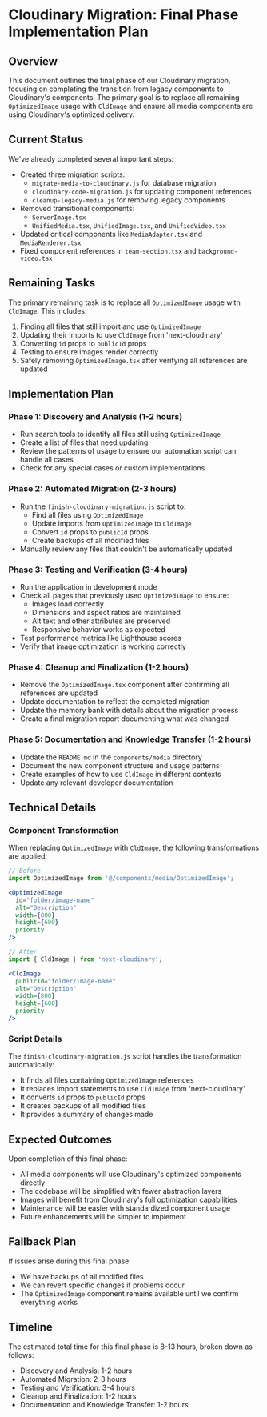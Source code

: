 # Cloudinary Migration: Final Phase Implementation Plan

## Overview

This document outlines the final phase of our Cloudinary migration, focusing on completing the transition from legacy components to Cloudinary's components. The primary goal is to replace all remaining `OptimizedImage` usage with `CldImage` and ensure all media components are using Cloudinary's optimized delivery.

## Current Status

We've already completed several important steps:
- Created three migration scripts:
  - `migrate-media-to-cloudinary.js` for database migration
  - `cloudinary-code-migration.js` for updating component references 
  - `cleanup-legacy-media.js` for removing legacy components
- Removed transitional components:
  - `ServerImage.tsx`
  - `UnifiedMedia.tsx`, `UnifiedImage.tsx`, and `UnifiedVideo.tsx`
- Updated critical components like `MediaAdapter.tsx` and `MediaRenderer.tsx`
- Fixed component references in `team-section.tsx` and `background-video.tsx`

## Remaining Tasks

The primary remaining task is to replace all `OptimizedImage` usage with `CldImage`. This includes:
1. Finding all files that still import and use `OptimizedImage`
2. Updating their imports to use `CldImage` from 'next-cloudinary'
3. Converting `id` props to `publicId` props
4. Testing to ensure images render correctly
5. Safely removing `OptimizedImage.tsx` after verifying all references are updated

## Implementation Plan

### Phase 1: Discovery and Analysis (1-2 hours)
- Run search tools to identify all files still using `OptimizedImage`
- Create a list of files that need updating
- Review the patterns of usage to ensure our automation script can handle all cases
- Check for any special cases or custom implementations

### Phase 2: Automated Migration (2-3 hours)
- Run the `finish-cloudinary-migration.js` script to:
  - Find all files using `OptimizedImage`
  - Update imports from `OptimizedImage` to `CldImage`
  - Convert `id` props to `publicId` props
  - Create backups of all modified files
- Manually review any files that couldn't be automatically updated

### Phase 3: Testing and Verification (3-4 hours)
- Run the application in development mode
- Check all pages that previously used `OptimizedImage` to ensure:
  - Images load correctly
  - Dimensions and aspect ratios are maintained
  - Alt text and other attributes are preserved
  - Responsive behavior works as expected
- Test performance metrics like Lighthouse scores
- Verify that image optimization is working correctly

### Phase 4: Cleanup and Finalization (1-2 hours)
- Remove the `OptimizedImage.tsx` component after confirming all references are updated
- Update documentation to reflect the completed migration
- Update the memory bank with details about the migration process
- Create a final migration report documenting what was changed

### Phase 5: Documentation and Knowledge Transfer (1-2 hours)
- Update the `README.md` in the `components/media` directory
- Document the new component structure and usage patterns
- Create examples of how to use `CldImage` in different contexts
- Update any relevant developer documentation

## Technical Details

### Component Transformation

When replacing `OptimizedImage` with `CldImage`, the following transformations are applied:

```jsx
// Before
import OptimizedImage from '@/components/media/OptimizedImage';

<OptimizedImage 
  id="folder/image-name"
  alt="Description"
  width={800}
  height={600}
  priority
/>

// After
import { CldImage } from 'next-cloudinary';

<CldImage
  publicId="folder/image-name"
  alt="Description"
  width={800}
  height={600}
  priority
/>
```

### Script Details

The `finish-cloudinary-migration.js` script handles the transformation automatically:
- It finds all files containing `OptimizedImage` references
- It replaces import statements to use `CldImage` from 'next-cloudinary'
- It converts `id` props to `publicId` props
- It creates backups of all modified files
- It provides a summary of changes made

## Expected Outcomes

Upon completion of this final phase:
- All media components will use Cloudinary's optimized components directly
- The codebase will be simplified with fewer abstraction layers
- Images will benefit from Cloudinary's full optimization capabilities
- Maintenance will be easier with standardized component usage
- Future enhancements will be simpler to implement

## Fallback Plan

If issues arise during this final phase:
- We have backups of all modified files
- We can revert specific changes if problems occur
- The `OptimizedImage` component remains available until we confirm everything works

## Timeline

The estimated total time for this final phase is 8-13 hours, broken down as follows:
- Discovery and Analysis: 1-2 hours
- Automated Migration: 2-3 hours
- Testing and Verification: 3-4 hours
- Cleanup and Finalization: 1-2 hours
- Documentation and Knowledge Transfer: 1-2 hours 